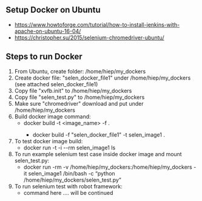 ## Setup Docker on Ubuntu

* https://www.howtoforge.com/tutorial/how-to-install-jenkins-with-apache-on-ubuntu-16-04/
* https://christopher.su/2015/selenium-chromedriver-ubuntu/

## Steps to run Docker
1. From Ubuntu, create folder: /home/hiep/my_dockers
2. Create docker file: "selen_docker_file1" under /home/hiep/my_dockers (see attached selen_docker_file1)
3. Copy file "xvfb.init" to /home/hiep/my_dockers
4. Copy file "selen_test.py" to /home/hiep/my_dockers
5. Make sure "chromedriver" download and put under /home/hiep/my_dockers
6. Build docker image command: 
    * docker build -t <image_name> -f <dockerfile> .
      * docker build -f "selen_docker_file1" -t selen_image1 .
7. To test docker image build: 
    * docker run -t -i --rm selen_image1 ls
8. To run example selenium test case inside docker image and mount selen_test.py:
    * docker run -rm -v /home/hiep/my_dockers:/home/hiep/my_dockers -it selen_image1 /bin/bash -c “python /home/hiep/my_dockers/selen_test.py”
9.  To run selenium test with robot framework:
    * command here .... will be continued

